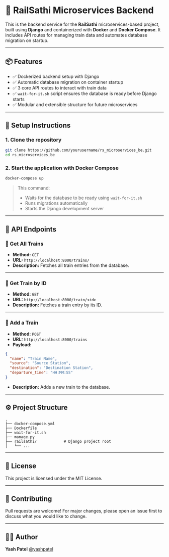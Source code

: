 # 🚆 RailSathi Microservices Backend

This is the backend service for the **RailSathi** microservices-based project, built using **Django** and containerized with **Docker** and **Docker Compose**. It includes API routes for managing train data and automates database migration on startup.

---

## 📦 Features

- ✅ Dockerized backend setup with Django  
- ✅ Automatic database migration on container startup  
- ✅ 3 core API routes to interact with train data  
- ✅ `wait-for-it.sh` script ensures the database is ready before Django starts  
- ✅ Modular and extensible structure for future microservices  

---

## 🚀 Setup Instructions

### 1. Clone the repository

```bash
git clone https://github.com/yourusername/rs_microservices_be.git
cd rs_microservices_be
```

### 2. Start the application with Docker Compose

```bash
docker-compose up
```

> This command:
> - Waits for the database to be ready using `wait-for-it.sh`
> - Runs migrations automatically
> - Starts the Django development server

---

## 📡 API Endpoints

### 🔹 Get All Trains

- **Method:** `GET`  
- **URL:** `http://localhost:8000/trains/`  
- **Description:** Fetches all train entries from the database.

---

### 🔹 Get Train by ID

- **Method:** `GET`  
- **URL:** `http://localhost:8000/train/<id>`  
- **Description:** Fetches a train entry by its ID.

---

### 🔹 Add a Train

- **Method:** `POST`  
- **URL:** `http://localhost:8000/trains`  
- **Payload:**

```json
{
  "name": "Train Name",
  "source": "Source Station",
  "destination": "Destination Station",
  "departure_time": "HH:MM:SS"
}
```

- **Description:** Adds a new train to the database.

---

## ⚙️ Project Structure

```
.
├── docker-compose.yml
├── Dockerfile
├── wait-for-it.sh
├── manage.py
├── railsathi/            # Django project root
│   └── ...
```

---

## 📝 License

This project is licensed under the MIT License.

---

## 🙌 Contributing

Pull requests are welcome! For major changes, please open an issue first to discuss what you would like to change.

---

## 👨‍💻 Author

**Yash Patel**  [@yashpatel](https://github.com/yashpatel08)
